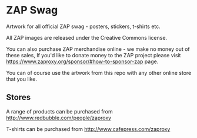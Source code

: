 # ZAP Swag
Artwork for all official ZAP swag - posters, stickers, t-shirts etc.

All ZAP images are released under the Creative Commons license.

You can also purchase ZAP merchandise online - we make no money out of these sales, If you'd like to donate money to the ZAP project please visit https://www.zaproxy.org/sponsor/#how-to-sponsor-zap page.

You can of course use the artwork from this repo with any other online store that you like.

## Stores
A range of products can be purchased from http://www.redbubble.com/people/zaproxy

T-shirts can be purchased from http://www.cafepress.com/zaproxy
